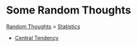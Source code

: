 # Some Random Thoughts

[Random Thoughts](/thoughts/) > [Statistics](/thoughts/statistics/)

* [Central Tendency](/thoughts/statistics/central-tendency/)


